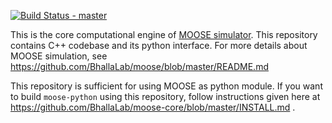 [![Build Status - master](https://travis-ci.org/BhallaLab/moose-core.svg?branch=master)](https://travis-ci.org/BhallaLab/moose-core) 

This is the core computational engine of [MOOSE simulator](https://github.com/BhallaLab/moose). This repository contains 
C++ codebase and its python interface. For more details about MOOSE simulation, see https://github.com/BhallaLab/moose/blob/master/README.md 

This repository is sufficient for using MOOSE as python module. If you want to build `moose-python` using this repository, follow instructions given here at https://github.com/BhallaLab/moose-core/blob/master/INSTALL.md .
